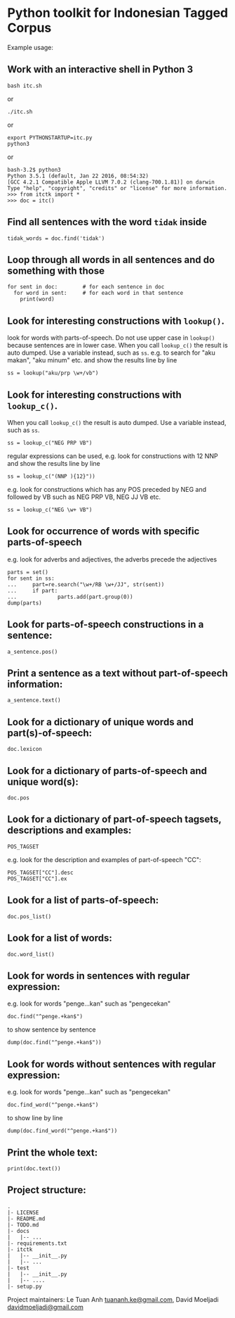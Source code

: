 # Python toolkit for Indonesian Tagged Corpus

Example usage:

Work with an interactive shell in Python 3
-----

```
bash itc.sh
```
or 
```
./itc.sh
```
or 
```
export PYTHONSTARTUP=itc.py
python3
```
or 
  ```
bash-3.2$ python3
Python 3.5.1 (default, Jan 22 2016, 08:54:32) 
[GCC 4.2.1 Compatible Apple LLVM 7.0.2 (clang-700.1.81)] on darwin
Type "help", "copyright", "credits" or "license" for more information.
>>> from itctk import *
>>> doc = itc()
```

Find all sentences with the word `tidak` inside
-----

```
tidak_words = doc.find('tidak')
```

Loop through all words in all sentences and do something with those
---
```
for sent in doc:        # for each sentence in doc
  for word in sent:     # for each word in that sentence
    print(word)
```

Look for interesting constructions with `lookup()`.
---
look for words with parts-of-speech.
Do not use upper case in `lookup()` because sentences are in lower case.
When you call `lookup_c()` the result is auto dumped. Use a variable instead, such as `ss`.
e.g.  to search for "aku makan", "aku minum" etc.
and show the results line by line
```
ss = lookup("aku/prp \w+/vb")
```

Look for interesting constructions with `lookup_c()`.
---
When you call `lookup_c()` the result is auto dumped. Use a variable instead, such as `ss`.
```
ss = lookup_c("NEG PRP VB")
```
regular expressions can be used,
e.g. look for constructions with 12 NNP
and show the results line by line
```
ss = lookup_c("(NNP ){12}"))
```
e.g. look for constructions which has any POS
preceded by NEG and followed by VB such as
NEG PRP VB, NEG JJ VB etc.
```
ss = lookup_c("NEG \w+ VB")
```

Look for occurrence of words with specific parts-of-speech
---
e.g. look for adverbs and adjectives, the adverbs precede the adjectives
```
parts = set()
for sent in ss:
...     part=re.search("\w+/RB \w+/JJ", str(sent))
...     if part:
...             parts.add(part.group(0))
dump(parts)
```

Look for parts-of-speech constructions in a sentence:
---
```
a_sentence.pos()
```

Print a sentence as a text without part-of-speech information:
---
```
a_sentence.text()
```

Look for a dictionary of unique words and part(s)-of-speech:
---
```
doc.lexicon
```

Look for a dictionary of parts-of-speech and unique word(s):
---
```
doc.pos
```

Look for a dictionary of part-of-speech tagsets, descriptions and examples:
---
```
POS_TAGSET
```
e.g. look for the description and examples of part-of-speech "CC":
```
POS_TAGSET["CC"].desc
POS_TAGSET["CC"].ex
```

Look for a list of parts-of-speech:
---
```
doc.pos_list()
```

Look for a list of words:
---
```
doc.word_list()
```

Look for words in sentences with regular expression:
---
e.g. look for words "penge...kan" such as "pengecekan"
```
doc.find("^penge.+kan$")
```
to show sentence by sentence
```
dump(doc.find("^penge.+kan$"))
```

Look for words without sentences with regular expression:
---
e.g. look for words "penge...kan" such as "pengecekan"
```
doc.find_word("^penge.+kan$")
```
to show line by line
```
dump(doc.find_word("^penge.+kan$"))
```

Print the whole text:
---
```
print(doc.text())
```

Project structure:
---

```
.
|- LICENSE
|- README.md
|- TODO.md
|- docs
|   |-- ...
|- requirements.txt
|- itctk               
|   |-- __init__.py
|   |-- ...
|- test
|   |-- __init__.py
|   |-- ....
|- setup.py
```

Project maintainers: Le Tuan Anh <tuananh.ke@gmail.com>, David Moeljadi <davidmoeljadi@gmail.com>